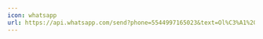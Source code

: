 ```yaml
---
icon: whatsapp
url: https://api.whatsapp.com/send?phone=5544997165023&text=Ol%C3%A1%20tenho%20interesse%20em%20fazer%20meu%20neg%C3%B3cio%20decolar
---
```

